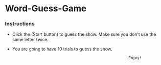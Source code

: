 # Word-Guess-Game

### Instructions

* Click the (Start button) to guess the show. Make sure you don't use the same letter twice.

* You are going to have 10 trials to guess the show.
                                                           
                                                           Enjoy!
